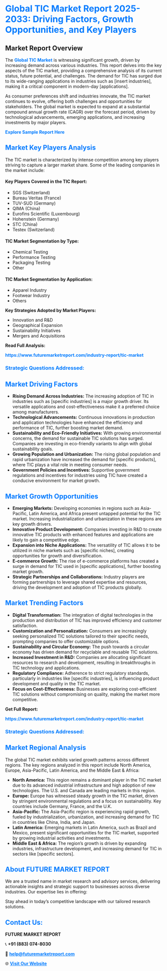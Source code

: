 <h1 style="color: #007BFF;">Global TIC Market Report 2025-2033: Driving Factors, Growth Opportunities, and Key Players</h1>

<section id="overview">
<h2>Market Report Overview</h2>
<p>The <a href="https://www.futuremarketreport.com/industry-report/tic-market" style="color: #007BFF; text-decoration: none;"><strong>Global TIC Market</strong></a> is witnessing significant growth, driven by increasing demand across various industries. This report delves into the key aspects of the TIC market, providing a comprehensive analysis of its current status, future potential, and challenges. The demand for TIC has surged due to its wide-ranging applications in industries such as [insert industries], making it a critical component in modern-day [applications].</p>
<p>As consumer preferences shift and industries innovate, the TIC market continues to evolve, offering both challenges and opportunities for stakeholders. The global market is expected to expand at a substantial compound annual growth rate (CAGR) over the forecast period, driven by technological advancements, emerging applications, and increasing investments by major players.</p>
</section>

<section id="overview">
<p><a href="https://www.futuremarketreport.com/request-sample/reportId=37341" style="color: #007BFF; text-decoration: none;"><strong>Explore Sample Report Here</strong></a></p>
</section>

<section id="key-players">
<h2 style="color: #007BFF;">Market Key Players Analysis</h2>
<p>The TIC market is characterized by intense competition among key players striving to capture a larger market share. Some of the leading companies in the market include:</p>
<h4>Key Players Covered in the TIC Report:</h4>
<ul><li>SGS (Switzerland)</li><li>Bureau Veritas (France)</li><li>TUV-SUD (Germany)</li><li>QIMA (China)</li><li>Eurofins Scientific (Luxembourg)</li><li>Hohenstein (Germany)</li><li>STC (China)</li><li>Testex (Switzerland)</li></ul>
<h4>TIC Market Segmentation by Type:</h4>
<ul><li>Chemical Testing</li><li>Performance Testing</li><li>Packaging Testing</li><li>Other</li></ul>

<h4>TIC Market Segmentation by Application:</h4>
<ul><li>Apparel Industry</li><li>Footwear Industry</li><li>Others</li></ul>
<p><strong>Key Strategies Adopted by Market Players:</strong></p>
<ul>
<li>Innovation and R&D</li>
<li>Geographical Expansion</li>
<li>Sustainability Initiatives</li>
<li>Mergers and Acquisitions</li>
</ul>
</section>

<section>
<p><strong>Read Full Analysis: </strong></p><a href="https://www.futuremarketreport.com/industry-report/tic-market" style="color: #007BFF; text-decoration: none;"><strong>https://www.futuremarketreport.com/industry-report/tic-market</strong></a>
<h3 style="color: #007BFF;">Strategic Questions Addressed:</h3>
</section>

<section id="driving-factors">
<h2 style="color: #007BFF;">Market Driving Factors</h2>
<ul>
<li><strong>Rising Demand Across Industries:</strong> The increasing adoption of TIC in industries such as [specific industries] is a major growth driver. Its versatile applications and cost-effectiveness make it a preferred choice among manufacturers.</li>
<li><strong>Technological Advancements:</strong> Continuous innovations in production and application technologies have enhanced the efficiency and performance of TIC, further boosting market demand.</li>
<li><strong>Sustainability and Eco-Friendly Initiatives:</strong> With growing environmental concerns, the demand for sustainable TIC solutions has surged. Companies are investing in eco-friendly variants to align with global sustainability goals.</li>
<li><strong>Growing Population and Urbanization:</strong> The rising global population and rapid urbanization have increased the demand for [specific products], where TIC plays a vital role in meeting consumer needs.</li>
<li><strong>Government Policies and Incentives:</strong> Supportive government regulations and incentives for industries using TIC have created a conducive environment for market growth.</li>
</ul>
</section>

<section id="growth-opportunities">
<h2 style="color: #007BFF;">Market Growth Opportunities</h2>
<ul>
<li><strong>Emerging Markets:</strong> Developing economies in regions such as Asia-Pacific, Latin America, and Africa present untapped potential for the TIC market. Increasing industrialization and urbanization in these regions are key growth drivers.</li>
<li><strong>Innovative Product Development:</strong> Companies investing in R&D to create innovative TIC products with enhanced features and applications are likely to gain a competitive edge.</li>
<li><strong>Expansion into Niche Applications:</strong> The versatility of TIC allows it to be utilized in niche markets such as [specific niches], creating opportunities for growth and diversification.</li>
<li><strong>E-commerce Growth:</strong> The rise of e-commerce platforms has created a surge in demand for TIC used in [specific applications], further boosting market growth.</li>
<li><strong>Strategic Partnerships and Collaborations:</strong> Industry players are forming partnerships to leverage shared expertise and resources, driving the development and adoption of TIC products globally.</li>
</ul>
</section>

<section id="trending-factors">
<h2 style="color: #007BFF;">Market Trending Factors</h2>
<ul>
<li><strong>Digital Transformation:</strong> The integration of digital technologies in the production and distribution of TIC has improved efficiency and customer satisfaction.</li>
<li><strong>Customization and Personalization:</strong> Consumers are increasingly seeking personalized TIC solutions tailored to their specific needs, prompting companies to offer customizable options.</li>
<li><strong>Sustainability and Circular Economy:</strong> The push towards a circular economy has driven demand for recyclable and reusable TIC solutions.</li>
<li><strong>Increased Investment in R&D:</strong> Companies are allocating significant resources to research and development, resulting in breakthroughs in TIC technology and applications.</li>
<li><strong>Regulatory Compliance:</strong> Adherence to strict regulatory standards, particularly in industries like [specific industries], is influencing product development and quality in the TIC market.</li>
<li><strong>Focus on Cost-Effectiveness:</strong> Businesses are exploring cost-efficient TIC solutions without compromising on quality, making the market more competitive.</li>
</ul>
</section>

<section>
<p><strong>Get Full Report: </strong></p><a href="https://www.futuremarketreport.com/industry-report/tic-market" style="color: #007BFF; text-decoration: none;"><strong>https://www.futuremarketreport.com/industry-report/tic-market</strong></a>
<h3 style="color: #007BFF;">Strategic Questions Addressed:</h3>
</section>


<section id="regional-analysis">
<h2 style="color: #007BFF;">Market Regional Analysis</h2>
<p>The global TIC market exhibits varied growth patterns across different regions. The key regions analyzed in this report include North America, Europe, Asia-Pacific, Latin America, and the Middle East & Africa:</p>
<ul>
<li><strong>North America:</strong> This region remains a dominant player in the TIC market due to its advanced industrial infrastructure and high adoption of new technologies. The U.S. and Canada are leading markets in this region.</li>
<li><strong>Europe:</strong> Europe has witnessed steady growth in the TIC market, driven by stringent environmental regulations and a focus on sustainability. Key countries include Germany, France, and the U.K.</li>
<li><strong>Asia-Pacific:</strong> The Asia-Pacific region is experiencing rapid growth, fueled by industrialization, urbanization, and increasing demand for TIC in countries like China, India, and Japan.</li>
<li><strong>Latin America:</strong> Emerging markets in Latin America, such as Brazil and Mexico, present significant opportunities for the TIC market, supported by growing industrial activities and investments.</li>
<li><strong>Middle East & Africa:</strong> The region’s growth is driven by expanding industries, infrastructure development, and increasing demand for TIC in sectors like [specific sectors].</li>
</ul>
</section>

<footer>
<h2 style="color: #007BFF;">About FUTURE MARKET REPORT</h2>
<p>We are a trusted name in market research and advisory services, delivering actionable insights and strategic support to businesses across diverse industries. Our expertise lies in offering:</p>

<p>Stay ahead in today’s competitive landscape with our tailored research solutions.</p>

<h2 style="color: #007BFF;">Contact Us:</h2>
<p><strong>FUTURE MARKET REPORT</strong></p>
<p>📞 <strong>+91 (883) 074-8030</strong></p>
<p>📧 <strong><a href="mailto:help@futuremarketreport.com" style="color: #007BFF;">help@futuremarketreport.com</a></strong></p>
<p>🌐 <strong><a href="https://www.futuremarketreport.com/" style="color: #007BFF;">Visit Our Website</a></strong></p>
</footer>
